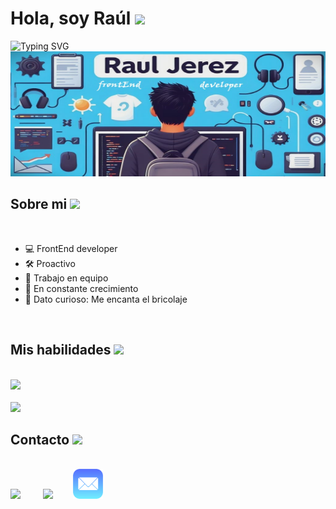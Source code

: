 
<h1>Hola, soy Raúl <img src="https://media.giphy.com/media/hvRJCLFzcasrR4ia7z/giphy.gif" width="35"></h1>
<img src="https://readme-typing-svg.herokuapp.com?font=Fira+Code&weight=500&size=23&pause=1000&vCenter=true&random=false&width=435&lines=Gracias+por+visitar+mi+GitHub." alt="Typing SVG" />

<img src="1.jpg" width="600" height="200" >

## Sobre mi <img src = "https://media2.giphy.com/media/QssGEmpkyEOhBCb7e1/giphy.gif?cid=ecf05e47a0n3gi1bfqntqmob8g9aid1oyj2wr3ds3mg700bl&rid=giphy.gif" width = 32px>
<br>

- 💻 FrontEnd developer
- 🛠 Proactivo 
- 🤝 Trabajo en equipo 
- 🚀 En constante crecimiento
- 🧐 Dato curioso: Me encanta el bricolaje
  
<br>

<h2 align="left"> Mis habilidades <img src = "https://media.giphy.com/media/v1.Y2lkPTc5MGI3NjExaWw3b29sZHd6ZXUxZ2xtbzRsZnpncGc4M291ZGk1ajd1b3NvOXgzdCZlcD12MV9pbnRlcm5hbF9naWZfYnlfaWQmY3Q9cw/rkcO4GYaWlHnvXj2XE/giphy.gif" width = 50px> </h2>
<br>
<div align="left">
    <img src="https://skillicons.dev/icons?i=html,,css,,js,,react,,angular,,sass" />
  <br/>
  <br/>
  <img src="https://skillicons.dev/icons?i=tailwind,,git,,github,,vscode,,vite,,bem" />
</div>

<h2> Contacto <img src='https://raw.githubusercontent.com/ShahriarShafin/ShahriarShafin/main/Assets/handshake.gif' width="100px"> </h2>
<br>
<a href = 'https://www.linkedin.com/in/ra%C3%BAl-jerez-pag%C3%A1n-35570927a/'> <img src="https://skillicons.dev/icons?i=linkedin" /></a> &emsp;&emsp;
<a href = 'https://www.github.com/Rauljp16/'> <img src="https://skillicons.dev/icons?i=github" /></a>&emsp;&emsp;
<a href="mailto:raul_astra16@hotmail.com">
  <img src="2.png" alt="Correo Electrónico" width="48" height="48">
</a>
<!-- <img src="2.png" width="48" height="48" /></a>&emsp;&emsp; -->



